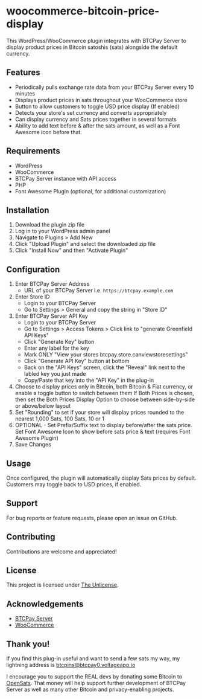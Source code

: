 # woocommerce-bitcoin-price-display

This WordPress/WooCommerce plugin integrates with BTCPay Server to display product prices in Bitcoin satoshis (sats) alongside the default currency.

## Features

- Periodically pulls exchange rate data from your BTCPay Server every 10 minutes
- Displays product prices in sats throughout your WooCommerce store
- Button to allow customers to toggle USD price display (If enabled)
- Detects your store's set currency and converts appropriately
- Can display currency and Sats prices together in several formats
- Ability to add text before & after the sats amount, as well as a Font Awesome icon before that.

## Requirements

- WordPress
- WooCommerce
- BTCPay Server instance with API access
- PHP
- Font Awesome Plugin (optional, for additional customization)

## Installation

1. Download the plugin zip file
2. Log in to your WordPress admin panel
3. Navigate to Plugins > Add New
4. Click "Upload Plugin" and select the downloaded zip file
5. Click "Install Now" and then "Activate Plugin"

## Configuration

1. Enter BTCPay Server Address
     - URL of your BTCPay Server i.e. `https://btcpay.example.com`
2. Enter Store ID
     - Login to your BTCPay Server
     - Go to Settings > General and copy the string in "Store ID"
4. Enter BTCPay Server API Key
     - Login to your BTCPay Server
     - Go to Settings > Access Tokens > Click link to "generate Greenfield API Keys"
     - Click "Generate Key" button
     - Enter any label for the key
     - Mark ONLY "View your stores btcpay.store.canviewstoresettings"
     - Click "Generate API Key" button at bottom
     - Back on the "API Keys" screen, click the "Reveal" link next to the labled key you just made
     - Copy/Paste that key into the "API Key" in the plug-in
5. Choose to display prices only in Bitcoin, both Bitcoin & Fiat currency, or enable a toggle button to switch between them
	If Both Prices is chosen, then set the Both Prices Display Option to choose between side-by-side or above/below layout
6. Set "Rounding" to set if your store will display prices rounded to the nearest 1,000 Sats, 100 Sats, 10 or 1
7. OPTIONAL - Set Prefix/Suffix text to display before/after the sats price. Set Font Awesome Icon to show before sats price & text (requires Font Awesome Plugin)
8. Save Changes

## Usage

Once configured, the plugin will automatically display Sats prices by default. Customers may toggle back to USD prices, if enabled.

## Support

For bug reports or feature requests, please open an issue on GitHub.

## Contributing

Contributions are welcome and appreciated!

## License

This project is licensed under [The Unlicense](LICENSE).

## Acknowledgements

- [BTCPay Server](https://btcpayserver.org/)
- [WooCommerce](https://woocommerce.com/)

## Thank you!

If you find this plug-in useful and want to send a few sats my way, my lightning address is btcpins@btcpay0.voltageapp.io

I encourage you to support the REAL devs by donating some Bitcoin to [OpenSats](https://opensats.org/). That money will help support further development of BTCPay Server as well as many other Bitcoin and privacy-enabling projects.
